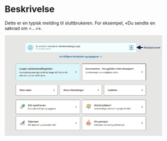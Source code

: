 # Beskrivelse

Dette er en typisk melding til sluttbrukeren. For eksempel, «Du sendte en søknad om <...>».

![Images](https://github.com/navikt/brukernotifikasjon-docs/blob/master/docs/assets/Beskjed.png)

